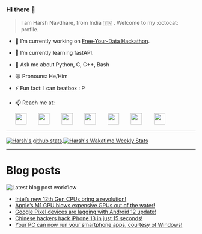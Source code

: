 ### Hi there 👋

> I am Harsh Navdhare, from India :india: . Welcome to my :octocat: profile.

* 🔭 I’m currently working on [Free-Your-Data Hackathon](https://free-your-data.devfolio.co/).
* 🌱 I’m currently learning fastAPI.                
* 💬 Ask me about Python, C, C++, Bash
* 😄 Pronouns: He/Him
* ⚡ Fun fact: I can beatbox : P
* 📫 Reach me at: 
 

    [<img src="https://simpleicons.org/icons/instagram.svg" width="30">](https://www.instagram.com/plus_infinity.hn) &nbsp;&nbsp;&nbsp;&nbsp;&nbsp;&nbsp;
    [<img src="https://simpleicons.org/icons/facebook.svg" width="30">](https://www.facebook.com/harsh.navdhare.infinity) &nbsp;&nbsp;&nbsp;&nbsp;&nbsp;&nbsp; 
    [<img src="https://simpleicons.org/icons/twitter.svg" width="30">](https://twitter.com/hnavdhare) &nbsp;&nbsp;&nbsp;&nbsp;&nbsp;&nbsp; 
    [<img src="https://simpleicons.org/icons/xdadevelopers.svg" width="30">](https://forum.xda-developers.com/member.php?u=8122486) &nbsp;&nbsp;&nbsp;&nbsp;&nbsp;&nbsp; 
    [<img src="https://simpleicons.org/icons/telegram.svg" width="30">](https://t.me/infinitEplus) &nbsp;&nbsp;&nbsp;&nbsp;&nbsp;&nbsp;
    [<img src="https://simpleicons.org/icons/snapchat.svg" width="30">](https://www.snapchat.com/add/plus.infinity) &nbsp;&nbsp;&nbsp;&nbsp;&nbsp;&nbsp; 
    [<img src="https://simpleicons.org/icons/gmail.svg" width="30">](mailto:navdhareharsh2001@gmail.com)
 
<hr>

<a href="https://github.com/infinity-plus/github-readme-stats">
  <img align="center" src="https://github-readme-stats-infinity-plus.vercel.app/api?username=infinity-plus&show_icons=true&count_private=true&theme=dark&include_all_commits=true", alt="Harsh's github stats" />
</a>

<a href="https://wakatime.com/@infinity_plus">
  <img align="center" src="https://github-readme-stats-infinity-plus.vercel.app/api/wakatime?username=infinity_plus&theme=dark&custom_title=Wakatime%20Weekly%20Stats", alt="Harsh's Wakatime Weekly Stats" />
</a>

<hr>

# Blog posts

![Latest blog post workflow](https://github.com/infinity-plus/infinity-plus/workflows/Latest%20blog%20post%20workflow/badge.svg)

<!-- BLOG-POST-LIST:START -->
- [Intel’s new 12th Gen CPUs bring a revolution!](https://spadebee.com/2021/10/28/intels-new-12th-gen-cpus-bring-a-revolution/?utm_source=rss&utm_medium=rss&utm_campaign=intels-new-12th-gen-cpus-bring-a-revolution)
- [Apple’s M1 GPU blows expensive GPUs out of the water!](https://spadebee.com/2021/10/25/apples-m1-gpu-blows-expensive-gpus-out-of-the-water/?utm_source=rss&utm_medium=rss&utm_campaign=apples-m1-gpu-blows-expensive-gpus-out-of-the-water)
- [Google Pixel devices are lagging with Android 12 update!](https://spadebee.com/2021/10/23/google-pixel-devices-are-lagging-with-android-12-update/?utm_source=rss&utm_medium=rss&utm_campaign=google-pixel-devices-are-lagging-with-android-12-update)
- [Chinese hackers hack iPhone 13 in just 15 seconds!](https://spadebee.com/2021/10/22/chinese-hackers-hack-iphone-13-in-just-15-seconds/?utm_source=rss&utm_medium=rss&utm_campaign=chinese-hackers-hack-iphone-13-in-just-15-seconds)
- [Your PC can now run your smartphone apps, courtesy of Windows!](https://spadebee.com/2021/10/21/your-pc-can-now-run-your-smartphone-apps-courtesy-of-windows/?utm_source=rss&utm_medium=rss&utm_campaign=your-pc-can-now-run-your-smartphone-apps-courtesy-of-windows)
<!-- BLOG-POST-LIST:END -->
